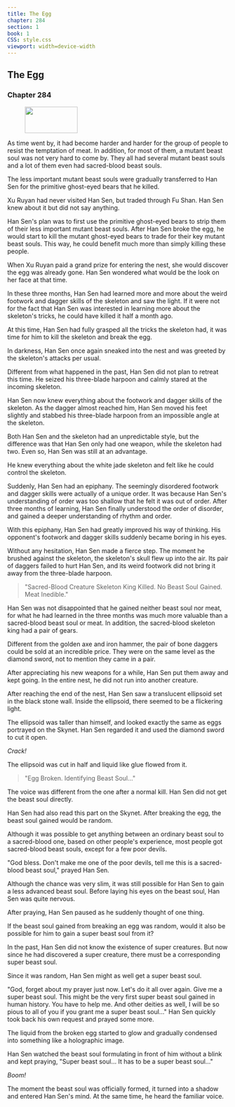 ```yaml
---
title: The Egg
chapter: 284
section: 1
book: 1
CSS: style.css
viewport: width=device-width
---
```


## The Egg

### Chapter 284

<figure>
	<img src="../Images/gem.gif" alt="" id="gem" width="120" height="60" />
</figure>

As time went by, it had become harder and harder for the group of people to resist the temptation of meat. In addition, for most of them, a mutant beast soul was not very hard to come by. They all had several mutant beast souls and a lot of them even had sacred-blood beast souls.

The less important mutant beast souls were gradually transferred to Han Sen for the primitive ghost-eyed bears that he killed.

Xu Ruyan had never visited Han Sen, but traded through Fu Shan. Han Sen knew about it but did not say anything.

Han Sen's plan was to first use the primitive ghost-eyed bears to strip them of their less important mutant beast souls. After Han Sen broke the egg, he would start to kill the mutant ghost-eyed bears to trade for their key mutant beast souls. This way, he could benefit much more than simply killing these people.

When Xu Ruyan paid a grand prize for entering the nest, she would discover the egg was already gone. Han Sen wondered what would be the look on her face at that time.

In these three months, Han Sen had learned more and more about the weird footwork and dagger skills of the skeleton and saw the light. If it were not for the fact that Han Sen was interested in learning more about the skeleton's tricks, he could have killed it half a month ago.

At this time, Han Sen had fully grasped all the tricks the skeleton had, it was time for him to kill the skeleton and break the egg.

In darkness, Han Sen once again sneaked into the nest and was greeted by the skeleton's attacks per usual.

Different from what happened in the past, Han Sen did not plan to retreat this time. He seized his three-blade harpoon and calmly stared at the incoming skeleton.

Han Sen now knew everything about the footwork and dagger skills of the skeleton. As the dagger almost reached him, Han Sen moved his feet slightly and stabbed his three-blade harpoon from an impossible angle at the skeleton.

Both Han Sen and the skeleton had an unpredictable style, but the difference was that Han Sen only had one weapon, while the skeleton had two. Even so, Han Sen was still at an advantage.

He knew everything about the white jade skeleton and felt like he could control the skeleton.

Suddenly, Han Sen had an epiphany. The seemingly disordered footwork and dagger skills were actually of a unique order. It was because Han Sen's understanding of order was too shallow that he felt it was out of order. After three months of learning, Han Sen finally understood the order of disorder, and gained a deeper understanding of rhythm and order.

With this epiphany, Han Sen had greatly improved his way of thinking. His opponent's footwork and dagger skills suddenly became boring in his eyes.

Without any hesitation, Han Sen made a fierce step. The moment he brushed against the skeleton, the skeleton's skull flew up into the air. Its pair of daggers failed to hurt Han Sen, and its weird footwork did not bring it away from the three-blade harpoon.

> "Sacred-Blood Creature Skeleton King Killed. No Beast Soul Gained. Meat Inedible."

Han Sen was not disappointed that he gained neither beast soul nor meat, for what he had learned in the three months was much more valuable than a sacred-blood beast soul or meat. In addition, the sacred-blood skeleton king had a pair of gears.

Different from the golden axe and iron hammer, the pair of bone daggers could be sold at an incredible price. They were on the same level as the diamond sword, not to mention they came in a pair.

After appreciating his new weapons for a while, Han Sen put them away and kept going. In the entire nest, he did not run into another creature.

After reaching the end of the nest, Han Sen saw a translucent ellipsoid set in the black stone wall. Inside the ellipsoid, there seemed to be a flickering light.

The ellipsoid was taller than himself, and looked exactly the same as eggs portrayed on the Skynet. Han Sen regarded it and used the diamond sword to cut it open.

*Crack!*

The ellipsoid was cut in half and liquid like glue flowed from it.

> "Egg Broken. Identifying Beast Soul…"

The voice was different from the one after a normal kill. Han Sen did not get the beast soul directly.

Han Sen had also read this part on the Skynet. After breaking the egg, the beast soul gained would be random.

Although it was possible to get anything between an ordinary beast soul to a sacred-blood one, based on other people's experience, most people got sacred-blood beast souls, except for a few poor devils.

"God bless. Don't make me one of the poor devils, tell me this is a sacred-blood beast soul," prayed Han Sen.

Although the chance was very slim, it was still possible for Han Sen to gain a less advanced beast soul. Before laying his eyes on the beast soul, Han Sen was quite nervous.

After praying, Han Sen paused as he suddenly thought of one thing.

If the beast soul gained from breaking an egg was random, would it also be possible for him to gain a super beast soul from it?

In the past, Han Sen did not know the existence of super creatures. But now since he had discovered a super creature, there must be a corresponding super beast soul.

Since it was random, Han Sen might as well get a super beast soul.

"God, forget about my prayer just now. Let's do it all over again. Give me a super beast soul. This might be the very first super beast soul gained in human history. You have to help me. And other deities as well, I will be so pious to all of you if you grant me a super beast soul…" Han Sen quickly took back his own request and prayed some more.

The liquid from the broken egg started to glow and gradually condensed into something like a holographic image.

Han Sen watched the beast soul formulating in front of him without a blink and kept praying, "Super beast soul… It has to be a super beast soul…"

*Boom!*

The moment the beast soul was officially formed, it turned into a shadow and entered Han Sen's mind. At the same time, he heard the familiar voice.